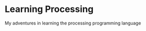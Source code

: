 Learning Processing
===================

My adventures in learning the processing programming language